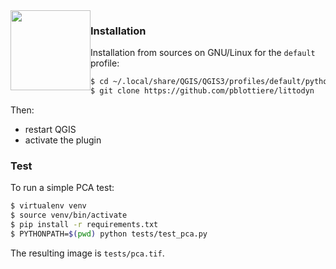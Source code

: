 <div style="float: left;"><img src="https://github.com/pblottiere/littodyn/blob/master/logo.png" height="128"/></div> 


### Installation

Installation from sources on GNU/Linux for the `default` profile:

```` bash
$ cd ~/.local/share/QGIS/QGIS3/profiles/default/python/plugins/
$ git clone https://github.com/pblottiere/littodyn
````

Then:

- restart QGIS
- activate the plugin


### Test

To run a simple PCA test:

```` bash
$ virtualenv venv
$ source venv/bin/activate
$ pip install -r requirements.txt
$ PYTHONPATH=$(pwd) python tests/test_pca.py
````

The resulting image is `tests/pca.tif`.
